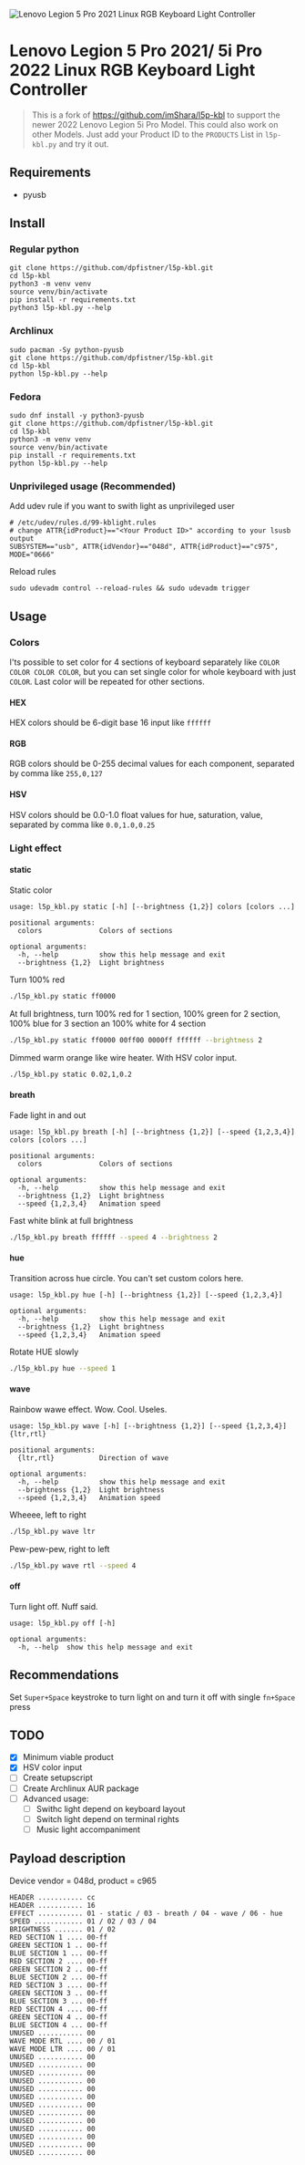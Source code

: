 ![Lenovo Legion 5 Pro 2021 Linux RGB Keyboard Light Controller](https://i.imgur.com/FhBMS9W.jpg)

# Lenovo Legion 5 Pro 2021/ 5i Pro 2022 Linux RGB Keyboard Light Controller
> This is a fork of https://github.com/imShara/l5p-kbl to support the newer 2022 Lenovo Legion 5i Pro Model.
> This could also work on other Models. Just add your Product ID to the `PRODUCTS` List in `l5p-kbl.py` and try it out.


## Requirements

* pyusb

## Install

### Regular python
```
git clone https://github.com/dpfistner/l5p-kbl.git
cd l5p-kbl
python3 -m venv venv
source venv/bin/activate
pip install -r requirements.txt
python3 l5p-kbl.py --help
```

### Archlinux
```
sudo pacman -Sy python-pyusb
git clone https://github.com/dpfistner/l5p-kbl.git
cd l5p-kbl
python l5p-kbl.py --help
```

### Fedora
```
sudo dnf install -y python3-pyusb
git clone https://github.com/dpfistner/l5p-kbl.git
cd l5p-kbl
python3 -m venv venv
source venv/bin/activate
pip install -r requirements.txt
python l5p-kbl.py --help
```

### Unprivileged usage (Recommended)

Add udev rule if you want to swith light as unprivileged user
```
# /etc/udev/rules.d/99-kblight.rules
# change ATTR{idProduct}=="<Your Product ID>" according to your lsusb output
SUBSYSTEM=="usb", ATTR{idVendor}=="048d", ATTR{idProduct}=="c975", MODE="0666"
```

Reload rules
```
sudo udevadm control --reload-rules && sudo udevadm trigger
```

## Usage

### Colors

I'ts possible to set color for 4 sections of keyboard separately like `COLOR COLOR COLOR COLOR`, but you can set single color for whole keyboard with just `COLOR`. Last color will be repeated for other sections.

#### HEX
HEX colors should be 6-digit base 16 input like `ffffff`

#### RGB
RGB colors should be 0-255 decimal values for each component, separated by comma like `255,0,127`

#### HSV
HSV colors should be 0.0-1.0 float values for hue, saturation, value, separated by comma like `0.0,1.0,0.25`

### Light effect

#### statiс
Static color

```
usage: l5p_kbl.py static [-h] [--brightness {1,2}] colors [colors ...]

positional arguments:
  colors              Colors of sections

optional arguments:
  -h, --help          show this help message and exit
  --brightness {1,2}  Light brightness
```

Turn 100% red
```sh
./l5p_kbl.py static ff0000
```

At full brightness, turn 100% red for 1 section, 100% green for 2 section, 100% blue for 3 section an 100% white for 4 section
```sh
./l5p_kbl.py static ff0000 00ff00 0000ff ffffff --brightness 2
```

Dimmed warm orange like wire heater. With HSV color input.
```sh
./l5p_kbl.py static 0.02,1,0.2
```

#### breath
Fade light in and out
```
usage: l5p_kbl.py breath [-h] [--brightness {1,2}] [--speed {1,2,3,4}] colors [colors ...]

positional arguments:
  colors              Colors of sections

optional arguments:
  -h, --help          show this help message and exit
  --brightness {1,2}  Light brightness
  --speed {1,2,3,4}   Animation speed
```

Fast white blink at full brightness
```sh
./l5p_kbl.py breath ffffff --speed 4 --brightness 2
```

#### hue
Transition across hue circle. You can't set custom colors here.
```
usage: l5p_kbl.py hue [-h] [--brightness {1,2}] [--speed {1,2,3,4}]

optional arguments:
  -h, --help          show this help message and exit
  --brightness {1,2}  Light brightness
  --speed {1,2,3,4}   Animation speed
```

Rotate HUE slowly
```sh
./l5p_kbl.py hue --speed 1
```


#### wave
Rainbow wawe effect. Wow. Cool. Useles.
```
usage: l5p_kbl.py wave [-h] [--brightness {1,2}] [--speed {1,2,3,4}] {ltr,rtl}

positional arguments:
  {ltr,rtl}           Direction of wave

optional arguments:
  -h, --help          show this help message and exit
  --brightness {1,2}  Light brightness
  --speed {1,2,3,4}   Animation speed
```

Wheeee, left to right
```sh
./l5p_kbl.py wave ltr
```

Pew-pew-pew, right to left
```sh
./l5p_kbl.py wave rtl --speed 4
```

#### off
Turn light off. Nuff said.
```
usage: l5p_kbl.py off [-h]

optional arguments:
  -h, --help  show this help message and exit
```


## Recommendations
Set `Super+Space` keystroke to turn light on and turn it off with single `fn+Space` press


## TODO

- [x] Minimum viable product
- [x] HSV color input
- [ ] Create setupscript
- [ ] Create Archlinux AUR package
- [ ] Advanced usage:
  - [ ] Swithc light depend on keyboard layout
  - [ ] Switch light depend on terminal rights
  - [ ] Music light accompaniment

## Payload description
Device vendor = 048d, product = c965

```
HEADER ........... cc
HEADER ........... 16
EFFECT ........... 01 - static / 03 - breath / 04 - wave / 06 - hue
SPEED ............ 01 / 02 / 03 / 04
BRIGHTNESS ....... 01 / 02
RED SECTION 1 .... 00-ff
GREEN SECTION 1 .. 00-ff
BLUE SECTION 1 ... 00-ff
RED SECTION 2 .... 00-ff
GREEN SECTION 2 .. 00-ff
BLUE SECTION 2 ... 00-ff
RED SECTION 3 .... 00-ff
GREEN SECTION 3 .. 00-ff
BLUE SECTION 3 ... 00-ff
RED SECTION 4 .... 00-ff
GREEN SECTION 4 .. 00-ff
BLUE SECTION 4 ... 00-ff
UNUSED ........... 00
WAVE MODE RTL .... 00 / 01
WAVE MODE LTR .... 00 / 01
UNUSED ........... 00
UNUSED ........... 00
UNUSED ........... 00
UNUSED ........... 00
UNUSED ........... 00
UNUSED ........... 00
UNUSED ........... 00
UNUSED ........... 00
UNUSED ........... 00
UNUSED ........... 00
UNUSED ........... 00
UNUSED ........... 00
UNUSED ........... 00
```
